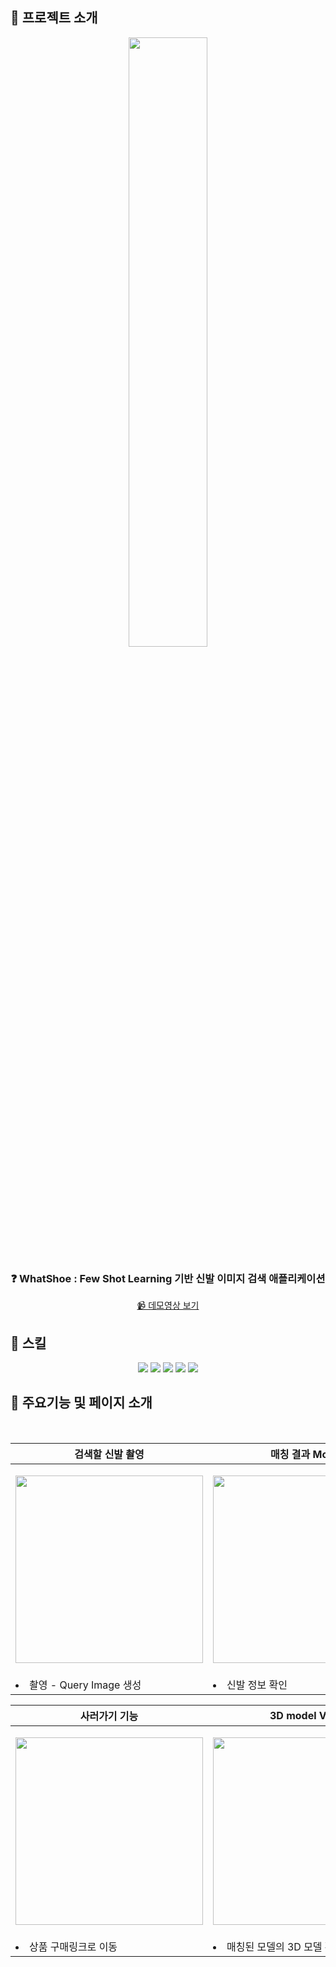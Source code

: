 ## 👟 프로젝트 소개

<div align=center> 
<img width="50%" src="https://github.com/whatshoes/whatshoes-frontend/assets/41909776/4904c6b8-7140-4aca-9ee2-9003a6033698">


### ❓ WhatShoe : Few Shot Learning 기반 신발 이미지 검색 애플리케이션
[📹 데모영상 보기](https://www.youtube.com/watch?v=nHjjuUAhvQE)
</div>

## 💫 스킬


<div align=center> 
<img src="https://img.shields.io/badge/Pytorch-EE4C2C?style=for-the-badge&logo=Pytorch&logoColor=white">
<img src="https://img.shields.io/badge/Flask-000000?style=for-the-badge&logo=Flask&logoColor=white">
<img src="https://img.shields.io/badge/Javascript-F7DF1E?style=for-the-badge&logo=Javascript&logoColor=white">
<img src="https://img.shields.io/badge/python-3776AB?style=for-the-badge&logo=python&logoColor=white">
<img src="https://img.shields.io/badge/git-F05032?style=for-the-badge&logo=git&logoColor=white">
  <br>
</div>




## 🍩 주요기능 및 페이지 소개

<div align=center>

  <br>

| 검색할 신발 촬영                                                                                                                                            | 매칭 결과 Modal                                                                                                                                               |
| ------------------------------------------------------------------------------------------------------------------------------------------------------- | -------------------------------------------------------------------------------------------------------------------------------------------------------- |
| <p align="center"><img src="https://github.com/whatshoes/whatshoes-frontend/assets/41909776/0fa8514c-ea21-4a10-8a3d-0603069b4cb9" width="300px" /></p> | <p align="center"><img src="https://github.com/whatshoes/whatshoes-frontend/assets/41909776/68a93bdd-8d65-4fc9-ba11-0f81a6973835" width="300px"  /></p> |
| <li>촬영 - Query Image 생성</li>                                                                                                                          | <li>신발 정보 확인</li>                                                                                                                                      |

| 사러가기 기능                                                                                                                                                                                                                       | 3D model View                                                                                                                                  |
| ----------------------------------------------------------------------------------------------------------------------------------------------------------------------------------------------------------------------------- | ------------------------------------------------------------------------------------------------------------------------------------------------------- |
| <p align="center"><img src="https://github.com/whatshoes/whatshoes-frontend/assets/41909776/fda006f7-7289-45d6-8b21-aa61fc5430dc" width="300px"/></p>                                                                        | <p align="center"><img src="https://github.com/whatshoes/whatshoes-frontend/assets/41909776/7dbee0aa-0213-4975-8a7f-7c229d5fe69b" width="300px" /></p> |
| <li>상품 구매링크로 이동</li>| <li>매칭된 모델의 3D 모델 확인</li>                                                             |
<br>
